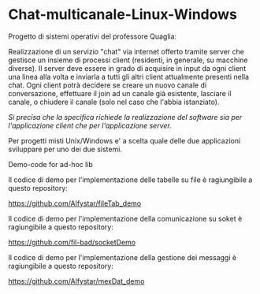 # Chat-multicanale-Linux-Windows
Progetto di sistemi operativi del professore Quaglia:

Realizzazione di un servizio "chat" via internet offerto tramite server
che gestisce un insieme di processi client (residenti, in generale, su
macchine diverse). Il server deve essere in grado di acquisire in input
da ogni client una linea alla volta e inviarla a tutti gli altri client
attualmente presenti nella chat.
Ogni client potrà decidere se creare un nuovo canale di conversazione,
effettuare il join ad un canale già esistente, lasciare il canale,
o chiudere il canale (solo nel caso che l'abbia istanziato).

_Si precisa che la specifica richiede la realizzazione del software sia per
l'applicazione client che per l'applicazione server._

Per progetti misti Unix/Windows e' a scelta quale delle due applicazioni
sviluppare per uno dei due sistemi.


Demo-code for ad-hoc lib 

Il codice di demo per l'implementazione delle tabelle su file è ragiungibile a questo repository:

https://github.com/Alfystar/fileTab_demo

Il codice di demo per l'implementazione della comunicazione su soket è ragiungibile a questo repository:

https://github.com/fil-bad/socketDemo

Il codice di demo per l'implementazione della gestione dei messaggi è ragiungibile a questo repository:

https://github.com/Alfystar/mexDat_demo
